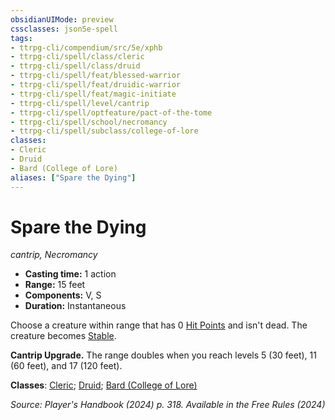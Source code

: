 ```yaml
---
obsidianUIMode: preview
cssclasses: json5e-spell
tags:
- ttrpg-cli/compendium/src/5e/xphb
- ttrpg-cli/spell/class/cleric
- ttrpg-cli/spell/class/druid
- ttrpg-cli/spell/feat/blessed-warrior
- ttrpg-cli/spell/feat/druidic-warrior
- ttrpg-cli/spell/feat/magic-initiate
- ttrpg-cli/spell/level/cantrip
- ttrpg-cli/spell/optfeature/pact-of-the-tome
- ttrpg-cli/spell/school/necromancy
- ttrpg-cli/spell/subclass/college-of-lore
classes:
- Cleric
- Druid
- Bard (College of Lore)
aliases: ["Spare the Dying"]
---
```

# Spare the Dying
*cantrip, Necromancy*  


- **Casting time:** 1 action
- **Range:** 15 feet
- **Components:** V, S
- **Duration:** Instantaneous

Choose a creature within range that has 0 [Hit Points](3-Mechanics/CLI/rules/variant-rules/hit-points-xphb.md) and isn't dead. The creature becomes [Stable](3-Mechanics/CLI/rules/variant-rules/stable-xphb.md).

**Cantrip Upgrade.** The range doubles when you reach levels 5 (30 feet), 11 (60 feet), and 17 (120 feet).

**Classes**: [Cleric](list-spells-classes-cleric); [Druid](list-spells-classes-druid); [Bard (College of Lore)](list-spells-classes-bard-xphb-college-of-lore-xphb)

*Source: Player's Handbook (2024) p. 318. Available in the Free Rules (2024)*